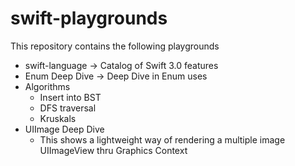 # swift-playgrounds

This repository contains the following playgrounds
- swift-language -> Catalog of Swift 3.0 features
- Enum Deep Dive -> Deep Dive in Enum uses
- Algorithms
  - Insert into BST
  - DFS traversal
  - Kruskals
- UIImage Deep Dive
  - This shows a lightweight way of rendering a multiple image UIImageView thru Graphics Context  
  
